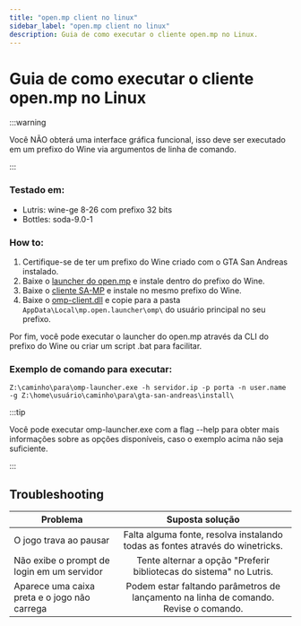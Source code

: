 ```yaml
---
title: "open.mp client no linux"
sidebar_label: "open.mp client no linux"
description: Guia de como executar o cliente open.mp no Linux.
---
```


# Guia de como executar o cliente open.mp no Linux

:::warning

Você NÃO obterá uma interface gráfica funcional, isso deve ser executado em um prefixo do Wine via argumentos de linha de comando.

:::
### Testado em:

 - Lutris: wine-ge 8-26 com prefixo 32 bits
 - Bottles: soda-9.0-1

### How to:

1. Certifique-se de ter um prefixo do Wine criado com o GTA San Andreas instalado.  
2. Baixe o [launcher do open.mp](https://github.com/openmultiplayer/launcher/releases/latest) e instale dentro do prefixo do Wine.  
3. Baixe o [cliente SA-MP](https://www.sa-mp.mp/downloads/) e instale no mesmo prefixo do Wine.  
4. Baixe o [omp-client.dll](https://assets.open.mp/omp-client.dll) e copie para a pasta `AppData\Local\mp.open.launcher\omp\` do usuário principal no seu prefixo.

Por fim, você pode executar o launcher do open.mp através da CLI do prefixo do Wine ou criar um script .bat para facilitar.

### Exemplo de comando para executar:
```
Z:\caminho\para\omp-launcher.exe -h servidor.ip -p porta -n user.name -g Z:\home\usuário\caminho\para\gta-san-andreas\install\
```

:::tip

Você pode executar omp-launcher.exe com a flag --help para obter mais informações sobre as opções disponíveis, caso o exemplo acima não seja suficiente.

:::

## Troubleshooting

| Problema                                      | Suposta solução                                                                        |
| --------------------------------------------- |:--------------------------------------------------------------------------------------:|
| O jogo trava ao pausar                        | Falta alguma fonte, resolva instalando todas as fontes através do winetricks.          |
| Não exibe o prompt de login em um servidor    | Tente alternar a opção "Preferir bibliotecas do sistema" no Lutris.                    |
| Aparece uma caixa preta e o jogo não carrega  | Podem estar faltando parâmetros de lançamento na linha de comando. Revise o comando. |